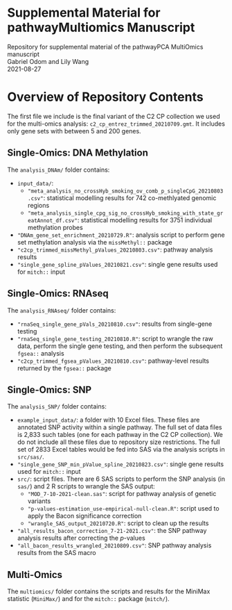 # Supplemental Material for pathwayMultiomics Manuscript  
Repository for supplemental material of the pathwayPCA MultiOmics manuscript  
Gabriel Odom and Lily Wang  
2021-08-27  


# Overview of Repository Contents
The first file we include is the final variant of the C2 CP collection we used for the multi-omics analysis: `c2_cp_entrez_trimmed_20210709.gmt`. It includes only gene sets with between 5 and 200 genes.


## Single-Omics: DNA Methylation
The `analysis_DNAm/` folder contains:

- `input_data/`: 
    + `"meta_analysis_no_crossHyb_smoking_ov_comb_p_singleCpG_20210803.csv"`: statistical modelling results for 742 co-methlyated genomic regions
    + `"meta_analysis_single_cpg_sig_no_crossHyb_smoking_with_state_greatAnnot_df.csv"`: statistical modelling results for 3751 individual methylation probes
- `"DNAm_gene_set_enrichment_20210729.R"`: analysis script to perform gene set methylation analysis via the `missMethyl::` package
- `"c2cp_trimmed_missMethyl_pValues_20210803.csv"`: pathway analysis results 
- `"single_gene_spline_pValues_20210821.csv"`: single gene results used for `mitch::` input


## Single-Omics: RNAseq
The `analysis_RNAseq/` folder contains:

- `"rnaSeq_single_gene_pVals_20210810.csv"`: results from single-gene testing
- `"rnaSeq_single_gene_testing_20210810.R"`: script to wrangle the raw data, perform the single gene testing, and then perform the subsequent `fgsea::` analysis
- `"c2cp_trimmed_fgsea_pValues_20210810.csv"`: pathway-level results returned by the `fgsea::` package


## Single-Omics: SNP
The `analysis_SNP/` folder contains: 

- `example_input_data/`: a folder with 10 Excel files. These files are annotated SNP activity within a single pathway. The full set of data files is 2,833 such tables (one for each pathway in the C2 CP collection). We do not include all these files due to repository size restrictions. The full set of 2833 Excel tables would be fed into SAS via the analysis scripts in `src/sas/`.
- `"single_gene_SNP_min_pValue_spline_20210823.csv"`: single gene results used for `mitch::` input
- `src/`: script files. There are 6 SAS scripts to perform the SNP analysis (in `sas/`) and 2 R scripts to wrangle the SAS output:
    + `"MOD_7-10-2021-clean.sas"`: script for pathway analysis of genetic variants
    + `"p-values-estimation_use-empirical-null-clean.R"`: script used to apply the Bacon significance correction
    + `"wrangle_SAS_output_20210720.R"`: script to clean up the results
- `"all_results_bacon_correction_7-21-2021.csv"`: the SNP pathway analysis results after correcting the *p*-values
- `"all_bacon_results_wrangled_20210809.csv"`: SNP pathway analysis results from the SAS macro


## Multi-Omics
The `multiomics/` folder contains the scripts and results for the MiniMax statistic (`MiniMax/`) and for the `mitch::` package (`mitch/`).


